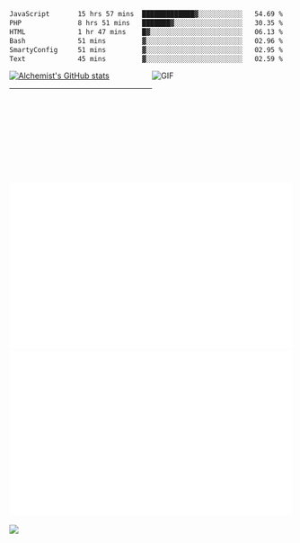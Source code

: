 <!--START_SECTION:waka-->

```text
JavaScript       15 hrs 57 mins  █████████████▓░░░░░░░░░░░   54.69 %
PHP              8 hrs 51 mins   ███████▓░░░░░░░░░░░░░░░░░   30.35 %
HTML             1 hr 47 mins    █▓░░░░░░░░░░░░░░░░░░░░░░░   06.13 %
Bash             51 mins         ▓░░░░░░░░░░░░░░░░░░░░░░░░   02.96 %
SmartyConfig     51 mins         ▓░░░░░░░░░░░░░░░░░░░░░░░░   02.95 %
Text             45 mins         ▓░░░░░░░░░░░░░░░░░░░░░░░░   02.59 %
```

<!--END_SECTION:waka-->

[![Alchemist's GitHub stats](https://github-readme-stats.vercel.app/api?username=DrMaxis&show_icons=true&theme=outrun&count_private=true)](#)
<img align="right" alt="GIF" src="https://user-images.githubusercontent.com/5355808/139111924-210cc6fa-9fb1-4dac-929d-6324a5836a92.gif" width="250" height="200" />
<hr />

![](https://raw.githubusercontent.com/DrMaxis/github-stats-transparent/output/generated/overview.svg)
![](https://raw.githubusercontent.com/DrMaxis/github-stats-transparent/output/generated/languages.svg)

 
<a href="https://count.getloli.com/"><img src="https://count.getloli.com/get/@:maxis-the-alchemist?theme=rule34"></a>
<!-- https://count.getloli.com/get/@alchemist?theme=rule34 -->
<br>

